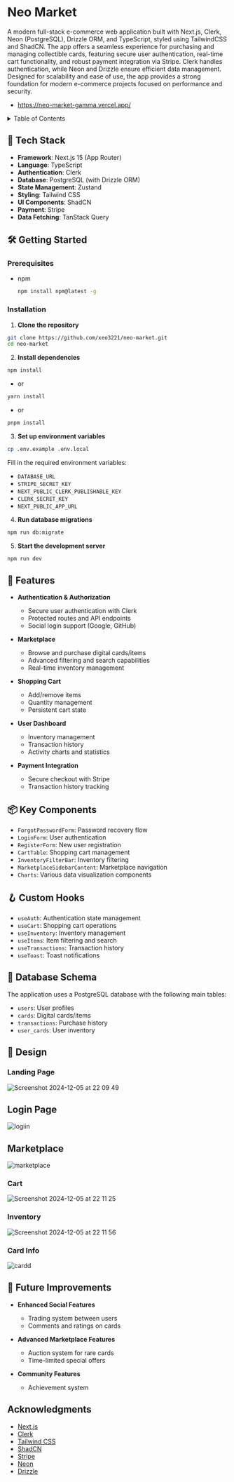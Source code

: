 # Neo Market

A modern full-stack e-commerce web application built with Next.js, Clerk, Neon (PostgreSQL), Drizzle ORM, and TypeScript, styled using TailwindCSS and ShadCN. The app offers a seamless experience for purchasing and managing collectible cards, featuring secure user authentication, real-time cart functionality, and robust payment integration via Stripe. Clerk handles authentication, while Neon and Drizzle ensure efficient data management. Designed for scalability and ease of use, the app provides a strong foundation for modern e-commerce projects focused on performance and security.

- https://neo-market-gamma.vercel.app/

<details>
  <summary>Table of Contents</summary>
  <ol>
    <li>
      <a href="#-tech-stack">Tech Stack</a>
    </li>
    <li>
      <a href="#-features">Features</a>
    </li>
    <li>
      <a href="#-getting-started">Getting Started</a>
      <ul>
        <li><a href="#prerequisites">Prerequisites</a></li>
        <li><a href="#installation">Installation</a></li>
      </ul>
    </li>
    <li><a href="#-key-components">Key Components</a></li>
    <li><a href="#-custom-hooks">Custom Hooks</a></li>
    <li><a href="#-database-schema">Database Schema</a></li>
    <li><a href="#-design">Design</a></li>
    <li><a href="#-future-improvements">Future Improvements</a></li>
    <li><a href="#acknowledgments">Acknowledgments</a></li>
  </ol>
</details>

## 🚀 Tech Stack

- **Framework**: Next.js 15 (App Router)
- **Language**: TypeScript
- **Authentication**: Clerk
- **Database**: PostgreSQL (with Drizzle ORM)
- **State Management**: Zustand
- **Styling**: Tailwind CSS
- **UI Components**: ShadCN
- **Payment**: Stripe
- **Data Fetching**: TanStack Query

## 🛠 Getting Started

### Prerequisites

- npm
  ```sh
  npm install npm@latest -g
  ```

### Installation

1. **Clone the repository**

```sh
git clone https://github.com/xeo3221/neo-market.git
cd neo-market
```

2. **Install dependencies**

```sh
npm install
```

- or

```sh
yarn install
```

- or

```sh
pnpm install
```

3. **Set up environment variables**

```sh
cp .env.example .env.local
```

Fill in the required environment variables:

- `DATABASE_URL`
- `STRIPE_SECRET_KEY`
- `NEXT_PUBLIC_CLERK_PUBLISHABLE_KEY`
- `CLERK_SECRET_KEY`
- `NEXT_PUBLIC_APP_URL`

4. **Run database migrations**

```sh
npm run db:migrate
```

5. **Start the development server**

```sh
npm run dev
```

## 🌟 Features

- **Authentication & Authorization**

  - Secure user authentication with Clerk
  - Protected routes and API endpoints
  - Social login support (Google, GitHub)

- **Marketplace**

  - Browse and purchase digital cards/items
  - Advanced filtering and search capabilities
  - Real-time inventory management

- **Shopping Cart**

  - Add/remove items
  - Quantity management
  - Persistent cart state

- **User Dashboard**

  - Inventory management
  - Transaction history
  - Activity charts and statistics

- **Payment Integration**
  - Secure checkout with Stripe
  - Transaction history tracking

## 📦 Key Components

- `ForgotPasswordForm`: Password recovery flow
- `LoginForm`: User authentication
- `RegisterForm`: New user registration
- `CartTable`: Shopping cart management
- `InventoryFilterBar`: Inventory filtering
- `MarketplaceSidebarContent`: Marketplace navigation
- `Charts`: Various data visualization components

## 🪝 Custom Hooks

- `useAuth`: Authentication state management
- `useCart`: Shopping cart operations
- `useInventory`: Inventory management
- `useItems`: Item filtering and search
- `useTransactions`: Transaction history
- `useToast`: Toast notifications

## 📝 Database Schema

The application uses a PostgreSQL database with the following main tables:

- `users`: User profiles
- `cards`: Digital cards/items
- `transactions`: Purchase history
- `user_cards`: User inventory

## 🎨 Design

### Landing Page

![Screenshot 2024-12-05 at 22 09 49](https://github.com/user-attachments/assets/73330da3-3578-464e-8d68-e9c70835826f)

## Login Page

![logiin](https://github.com/user-attachments/assets/7a004e41-d36f-4dbb-bdb2-75d0fbf47a5b)

## Marketplace

![marketplace](https://github.com/user-attachments/assets/dc42d15b-a355-4ace-b303-02eff51a966e)

### Cart

![Screenshot 2024-12-05 at 22 11 25](https://github.com/user-attachments/assets/60450879-fada-40a2-acaf-295007164e31)


### Inventory

![Screenshot 2024-12-05 at 22 11 56](https://github.com/user-attachments/assets/80bde845-701e-47d4-9822-f54974c76197)

### Card Info 

![cardd](https://github.com/user-attachments/assets/6d5776af-18f4-4969-a904-4ae0b7cb3329)




## 🔮 Future Improvements

- **Enhanced Social Features**

  - Trading system between users
  - Comments and ratings on cards

- **Advanced Marketplace Features**

  - Auction system for rare cards
  - Time-limited special offers

- **Community Features**
  - Achievement system

## Acknowledgments

- [Next.js](https://nextjs.org/)
- [Clerk](https://clerk.dev/)
- [Tailwind CSS](https://tailwindcss.com/)
- [ShadCN](https://ui.shadcn.com/)
- [Stripe](https://stripe.com/)
- [Neon](https://neon.tech)
- [Drizzle](https://orm.drizzle.team/)
